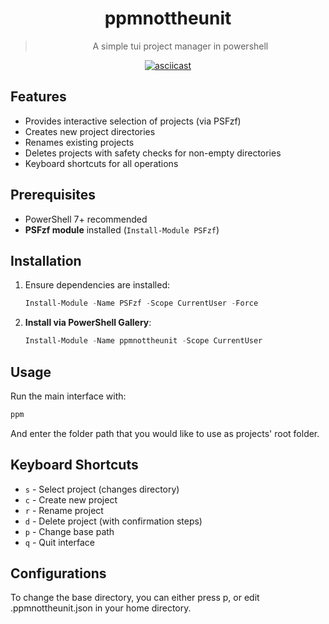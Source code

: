 <div align="center">

# ppmnottheunit
> A simple tui project manager in powershell

[![asciicast](https://asciinema.org/a/D5cUE1GpqjvEQ4s12AEeWqqQz.svg)](https://asciinema.org/a/D5cUE1GpqjvEQ4s12AEeWqqQz)

</div>

## Features
- Provides interactive selection of projects (via PSFzf)
- Creates new project directories
- Renames existing projects
- Deletes projects with safety checks for non-empty directories
- Keyboard shortcuts for all operations

## Prerequisites
- PowerShell 7+ recommended
- **PSFzf module** installed (`Install-Module PSFzf`)

## Installation
1. Ensure dependencies are installed:
   ```powershell
   Install-Module -Name PSFzf -Scope CurrentUser -Force
   ```
2. **Install via PowerShell Gallery**:
   ```powershell
   Install-Module -Name ppmnottheunit -Scope CurrentUser
   ```

## Usage
Run the main interface with:
```powershell
ppm
```
And enter the folder path that you would like to use as projects' root folder.

## Keyboard Shortcuts
- `s` - Select project (changes directory)
- `c` - Create new project
- `r` - Rename project
- `d` - Delete project (with confirmation steps)
- `p` - Change base path
- `q` - Quit interface

## Configurations
To change the base directory, you can either press p, or edit .ppmnottheunit.json in your home directory.
